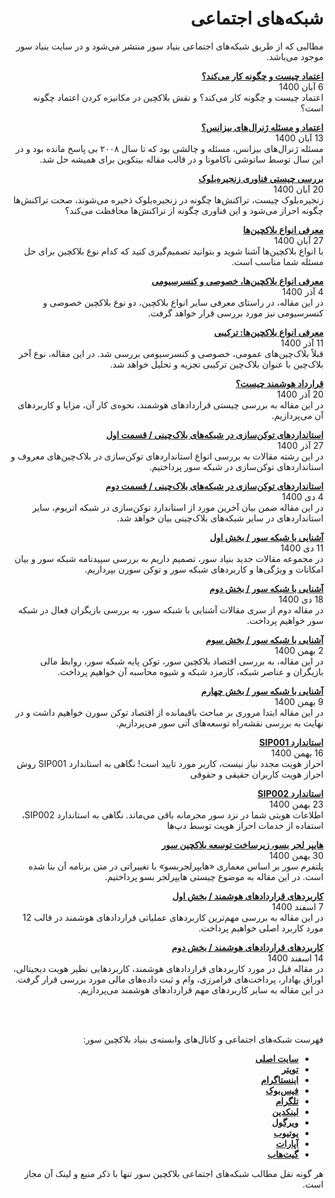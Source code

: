 <div dir="rtl">
  
# شبکه‌های اجتماعی

مطالبی که از طریق شبکه‌های اجتماعی بنیاد سور منتشر می‌شود و در سایت بنیاد سور موجود می‌باشد.

**[اعتماد چیست و چگونه کار می‌کند؟](001/)**<br/>
6 آبان 1400 <br/>
اعتماد چیست و چگونه کار می‌کند؟ و نقش بلاکچین در مکانیزه کردن اعتماد چگونه است؟

**[اعتماد و مسئله ژنرال‌های بیزانس؟](002/)**<br/>
13 آبان 1400 <br/>
مسئله ژنرال‌های بیزانس، مسئله و چالشی بود که تا سال ۲۰۰۸ بی پاسخ مانده بود و در این سال توسط ساتوشی ناکاموتا و در قالب مقاله بیتکوین برای همیشه حل شد.

**[بررسی چیستی فناوری زنجیره‌بلوک](003/)**<br/>
20 آبان 1400 <br/>
زنجیره‌بلوک چیست، تراکنش‌ها چگونه در زنجیره‌بلوک ذخیره می‌شوند، صحت تراکنش‌ها چگونه احراز می‌شود و این فناوری چگونه از تراکنش‌ها محافظت می‌کند؟

**[معرفی انواع بلاکچین‌ها](004/)**<br/>
27 آبان 1400 <br/>
با انواع بلاکچین‌ها آشنا شوید و بتوانید تصمیم‌گیری کنید که کدام نوع بلاکچین برای حل مسئله شما مناسب است.

**[معرفی انواع بلاکچین‌ها، خصوصی و کنسرسیومی](005/)**<br/>
4 آذر 1400 <br/>
در این مقاله، در راستای معرفی سایر انواع بلاکچین، دو نوع بلاکچین خصوصی و کنسرسیومی نیز مورد بررسی قرار خواهد گرفت.

**[معرفی انواع بلاکچین‌ها: ترکیبی](006/)**<br/>
11 آذر 1400 <br/>
قبلاً بلاک‌چین‌های عمومی، خصوصی و کنسرسیومی بررسی شد. در این مقاله، نوع آخر بلاک‌چین با عنوان بلاک‌چین ترکیبی تجزیه و تحلیل خواهد شد.

**[قرارداد هوشمند چیست؟](007/)**<br/>
20 آذر 1400 <br/>
در این مقاله به بررسی چیستی قراردادهای هوشمند، نحوه‌ی کار آن، مزایا و کاربردهای آن می‌پردازیم.

**[استانداردهای توکن‌سازی در شبکه‌های بلاک‌چینی / قسمت اول](008/)**<br/>
27 آذر 1400<br/>
در این رشته مقالات به بررسی انواع استانداردهای توکن‌سازی در بلاک‌چین‌های معروف و استانداردهای توکن‌سازی در شبکه سور پرداختیم.

**[استانداردهای توکن‌سازی در شبکه‌های بلاک‌چینی / قسمت دوم](009/)**<br/>
4 دی 1400 <br/>
در این مقاله ضمن بیان آخرین مورد از استاندارد توکن‌سازی در شبکه اتریوم، سایر استانداردهای در سایر شبکه‌های بلاک‌چینی بیان خواهد شد.

**[آشنایی با شبکه سور / بخش اول](010/)**<br/>
11 دی 1400 <br/>
در مجموعه مقالات جدید بنیاد سور، تصمیم داریم به بررسی سپیدنامه شبکه سور و بیان امکانات و ویژگی‌ها و کاربردهای شبکه سور و توکن سورن بپرداریم.

**[آشنایی با شبکه سور / بخش دوم](011/)**<br/>
18 دی 1400 <br/>
در مقاله دوم از سری مقالات آشنایی با شبکه سور، به بررسی بازیگران فعال در شبکه سور خواهیم پرداخت.

**[آشنایی با شبکه سور / بخش سوم](012/)**<br/>
2 بهمن 1400 <br/>
در این مقاله، به بررسی اقتصاد بلاکچین سور، توکن پایه شبکه سور، روابط مالی بازیگران و عناصر شبکه، کارمزد شبکه و شیوه محاسبه آن خواهیم پرداخت.

**[آشنایی با شبکه سور / بخش چهارم](013/)**<br/>
9 بهمن 1400 <br/>
در این مقاله ابتدا مروری بر مباحث باقیمانده از اقتصاد توکن سورن خواهیم داشت و در نهایت به بررسی نقشه‌راه توسعه‌های آتی سور می‌پردازیم.

**[استاندارد SIP001](014/)**<br/>
16 بهمن 1400 <br/>
احراز هویت مجدد نیاز نیست، کاربر مورد تایید است!
نگاهی به استاندارد SIP001 روش احراز هویت کاربران حقیقی و حقوقی

**[استاندارد SIP002](015/)**<br/>
23 بهمن 1400 <br/>
اطلاعات هویتی شما در نزد سور محرمانه باقی می‌ماند.
نگاهی به استاندارد SIP002، استفاده از خدمات احراز هویت توسط‌ دپ‌ها

**[هایپر لجر بسو، زیرساخت توسعه بلاکچین سور](016/)**<br/>
30 بهمن 1400 <br/>
پلتفرم سور بر اساس معماری «هایپرلجربسو» با تغییراتی در متن برنامه آن بنا شده است. در این مقاله به موضوع چیستی هایپرلجر بسو پرداختیم.

**[کاربردهای قراردادهای هوشمند / بخش اول](017/)**<br/>
7 اسفند 1400 <br/>
در این مقاله به بررسی مهم‌ترین کاربردهای عملیاتی قراردادهای هوشمند در قالب 12 مورد کاربرد اصلی خواهیم پرداخت.

**[کاربردهای قراردادهای هوشمند / بخش دوم](018/)**<br/>
14 اسفند 1400 <br/>
در مقاله قبل در مورد کاربردهای قراردادهای هوشمند، کاربردهایی نظیر هویت دیجیتالی، اوراق بهادار، پرداخت‌های فرامرزی، وام و ثبت داده‌های مالی مورد بررسی قرار گرفت. در این مقاله به سایر کاربردهای مهم قراردادهای هوشمند می‌پردازیم.

**[](01/)**<br/>
 <br/>

فهرست شبکه‌های اجتماعی و کانال‌های وابسته‌ی بنیاد بلاکچین سور:

- **[سایت اصلی](https://surnet.org/)**
- **[تویتر](https://twitter.com/SUR_Blockchain)**
- **[اینستاگرام](https://www.instagram.com/Sur_Blockchain/)**
- **[فیس‌بوک](https://www.facebook.com/SurBlockchain)**
- **[تلگرام](https://t.me/SurBlockchain)**
- **[لینکدین](https://www.linkedin.com/company/75732843)**
- **[ویرگول](https://virgool.io/@SUR_Blockchain)**
- **[یوتیوب](https://www.youtube.com/channel/UCF0fxG5xhVP_25aEng_g37A)**
- **[آپارات](https://www.aparat.com/surnet)**
- **[گیت‌هاب](https://github.com/Sur-network/)**



هر گونه نقل مطالب شبکه‌های اجتماعی بلاکچین سور تنها با ذکر منبع و لینک آن مجاز است.
</div>
